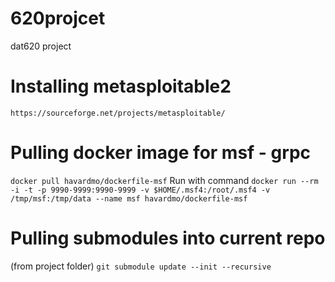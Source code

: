 # 620projcet
dat620 project



# Installing metasploitable2
```https://sourceforge.net/projects/metasploitable/```


# Pulling docker image for msf - grpc
```docker pull havardmo/dockerfile-msf```
Run with command ```docker run --rm -i -t -p 9990-9999:9990-9999 -v $HOME/.msf4:/root/.msf4 -v /tmp/msf:/tmp/data --name msf havardmo/dockerfile-msf```

# Pulling submodules into current repo
(from project folder)
```git submodule update --init --recursive```


